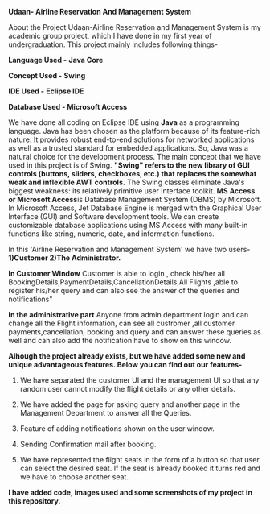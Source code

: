 **Udaan- Airline Reservation And Management System**


About the Project
Udaan-Airline Reservation and Management System is my academic group project, which I have done in my first year of undergraduation. This project mainly includes following things-

**Language Used -** **Java Core**

**Concept Used -** **Swing**

**IDE Used -** **Eclipse IDE**

**Database Used - Microsoft Access**

We have done all coding on Eclipse IDE using **Java** as a programming language. Java has been chosen as the platform because of its feature-rich nature. It provides robust end-to-end solutions for networked applications as well as a trusted standard for embedded applications. So, Java was a natural choice for the development process. The main concept that we have used in this project is of Swing. **"Swing" refers to the new library of GUI controls (buttons, sliders, checkboxes, etc.) that replaces the somewhat weak and inflexible AWT controls.** The Swing classes eliminate Java's biggest weakness: its relatively primitive user interface toolkit. **MS Access or Microsoft Access**is Database Management System (DBMS) by Microsoft. In Microsoft Access, Jet Database Engine is merged with the Graphical User Interface (GUI) and Software development tools. We can create customizable database applications using MS Access with many built-in functions like string, numeric, date, and information functions.

In this 'Airline Reservation and Management System' we have two users- **1)Customer 2)The Administrator.**

**In Customer Window** Customer is able to login , check his/her all BookingDetails,PaymentDetails,CancellationDetails,All Flights ,able to register his/her query and can also see the answer of the queries and notifications"

**In the administrative part** Anyone from admin department login and can change all the Flight information, can see all custromer ,all customer payments,cancellation, booking and query and can answer these queries as well and can also add the notification have to show on this window.


**Alhough the project already exists, but we have added some new and unique advantageous features. Below you can find out our features-**

1) We have separated the customer UI and the management UI so that any random user cannot modify the flight details or any other details.

2) We have added the page for asking query and another page in the Management Department to answer all the Queries.

3) Feature of adding notifications shown on the user window.

4) Sending Confirmation mail after booking.

5) We have represented the flight seats in the form of a button so that user can select the desired seat. If the seat is already booked it turns red and we have to choose another seat.

**I have added code, images used and some screenshots of my project in this repository.**
